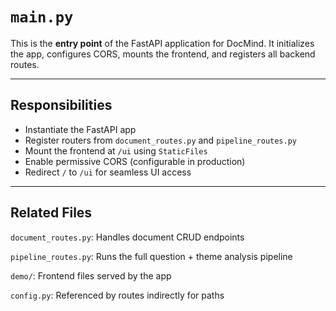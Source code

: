 # `main.py`

This is the **entry point** of the FastAPI application for DocMind. It initializes the app, configures CORS, mounts the frontend, and registers all backend routes.

---

##  Responsibilities

- Instantiate the FastAPI app
- Register routers from `document_routes.py` and `pipeline_routes.py`
- Mount the frontend at `/ui` using `StaticFiles`
- Enable permissive CORS (configurable in production)
- Redirect `/` to `/ui` for seamless UI access

---

## Related Files
`document_routes.py`: Handles document CRUD endpoints

`pipeline_routes.py`: Runs the full question + theme analysis pipeline

`demo/`: Frontend files served by the app

`config.py`: Referenced by routes indirectly for paths